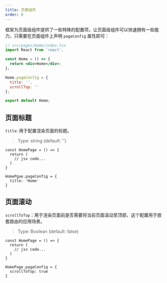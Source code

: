 ```yaml
---
title: 页面组件
order: 8
---
```


框架为页面级组件提供了一些特殊的配置项，让页面级组件可以快速拥有一些能力，只需要在页面组件上声明 `pageConfig` 属性即可：

```jsx
// src/pages/Home/index.tsx
import React from 'react',

const Home = () => {
  return <div>Home</div>;
};

Home.pageConfig = {
  title: '',
  scrollTop: ''
};

export default Home;
```

## 页面标题

`title`: 用于配置渲染页面的标题。

> Type: string (default: '')

```tsx
const HomePage = () => {
  return (
    // jsx code...
  )
}

HomePgae.pageConfig = {
  title: 'Home'
}
```

## 页面滚动

`scrollToTop`：用于渲染页面前是否需要将当前页面滚动至顶部，这个配置用于嵌套路由的应用场景。

> Type: Boolean (default: false)

```tsx
const HomePage = () => {
  return (
    // jsx code...
  )
}

HomePage.pageConfig = {
  scrollToTop: true
}
```

